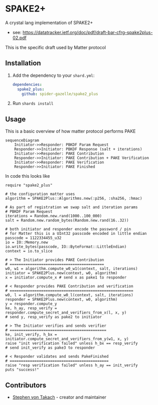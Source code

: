 # SPAKE2+

A crystal lang implementation of SPAKE2+

* see: https://datatracker.ietf.org/doc/pdf/draft-bar-cfrg-spake2plus-02.pdf

This is the specific draft used by Matter protocol

## Installation

1. Add the dependency to your `shard.yml`:

   ```yaml
   dependencies:
     spake2_plus:
       github: spider-gazelle/spake2_plus
   ```

2. Run `shards install`

## Usage

This is a basic overview of how matter protocol performs PAKE

```mermaid
sequenceDiagram
    Initiator->>Responder: PBKDF Param Request
    Responder->>Initiator: PBKDF Response (salt + iterations)
    Initiator->>Responder: PAKE Contribution
    Responder->>Initiator: PAKE Contribution + PAKE Verification
    Initiator->>Responder: PAKE Verification
    Responder->>Initiator: PAKE Finished
```

In code this looks like

```crystal
require "spake2_plus"

# the configuration matter uses
algorithm = SPAKE2Plus::Algorithms.new(:p256, :sha256, :hmac)

# As part of registration we swap salt and iteration params
# PBKDF Param Request
iterations = Random.new.rand(1000..100_000)
salt = Random.new.random_bytes(Random.new.rand(16..32))

# both initiator and responder encode the password / pin
# for Matter this is a UInt32 passcode encoded in little endian
passcode = 1122334455_u32
io = IO::Memory.new
io.write_bytes(passcode, IO::ByteFormat::LittleEndian)
context = io.to_slice

# > The Initiator provides PAKE Contribution
# ==========================================
w0, w1 = algorithm.compute_w0_w1(context, salt, iterations)
initiator = SPAKE2Plus.new(context, w0, algorithm)
x = initiator.compute_x # send x as pake1 to responder

# < Responder provides PAKE Contribution and verification
# =======================================================
w0, l = algorithm.compute_w0_l(context, salt, iterations)
responder = SPAKE2Plus.new(context, w0, algorithm)
y = responder.compute_y
ke, h_ay, resp_verify = responder.compute_secret_and_verifiers_from_x(l, x, y)
# send y, resp_verify as pake2 to initiator

# > The Initiator verifies and sends verifier
# ===========================================
ke, init_verify, h_bx = initiator.compute_secret_and_verifiers_from_y(w1, x, y)
raise "init verification failed" unless h_bx == resp_verify
# send init_verify as pake3 to responder

# < Responder validates and sends PakeFinished
# ============================================
raise "resp verification failed" unless h_ay == init_verify
puts "success!"
```

## Contributors

* [Stephen von Takach](https://github.com/stakach) - creator and maintainer
